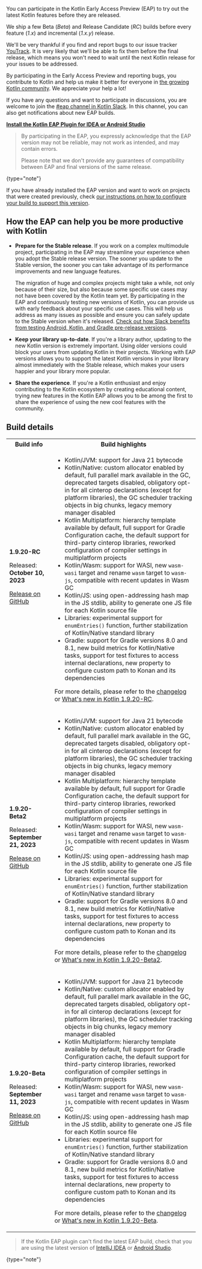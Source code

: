 [//]: # (title: Participate in the Kotlin Early Access Preview)

You can participate in the Kotlin Early Access Preview (EAP) to try out the latest Kotlin features before they are released.

We ship a few Beta (_Beta_) and Release Candidate (_RC_) builds before every feature (_1.x_) and incremental (_1.x.y_) release. 

We'll be very thankful if you find and report bugs to our issue tracker [YouTrack](https://kotl.in/issue). 
It is very likely that we'll be able to fix them before the final release, which means you won't need to wait until the next Kotlin release for your issues to be addressed. 

By participating in the Early Access Preview and reporting bugs, you contribute to Kotlin and help us make it better 
for everyone in [the growing Kotlin community](https://kotlinlang.org/community/). We appreciate your help a lot! 

If you have any questions and want to participate in discussions, you are welcome to join the [#eap channel in Kotlin Slack](https://app.slack.com/client/T09229ZC6/C0KLZSCHF). 
In this channel, you can also get notifications about new EAP builds.

**[Install the Kotlin EAP Plugin for IDEA or Android Studio](install-eap-plugin.md)**

> By participating in the EAP, you expressly acknowledge that the EAP version may not be reliable, may not work as intended, and may contain errors.
>
> Please note that we don't provide any guarantees of compatibility between EAP and final versions of the same release. 
>
{type="note"}

If you have already installed the EAP version and want to work on projects that were created previously, 
check [our instructions on how to configure your build to support this version](configure-build-for-eap.md). 

## How the EAP can help you be more productive with Kotlin

* **Prepare for the Stable release**. If you work on a complex multimodule project, participating in the EAP may streamline your experience when you adopt the Stable release version. The sooner you update to the Stable version, the sooner you can take advantage of its performance improvements and new language features. 

  The migration of huge and complex projects might take a while, not only because of their size, but also because some specific use cases may not have been covered by the Kotlin team yet. By participating in the EAP and continuously testing new versions of Kotlin, you can provide us with early feedback about your specific use cases. This will help us address as many issues as possible and ensure you can safely update to the Stable version when it's released. [Check out how Slack benefits from testing Android, Kotlin, and Gradle pre-release versions](https://slack.engineering/shadow-jobs/).
* **Keep your library up-to-date**. If you're a library author, updating to the new Kotlin version is extremely important. Using older versions could block your users from updating Kotlin in their projects. Working with EAP versions allows you to support the latest Kotlin versions in your library almost immediately with the Stable release, which makes your users happier and your library more popular.
* **Share the experience**. If you're a Kotlin enthusiast and enjoy contributing to the Kotlin ecosystem by creating educational content, trying new features in the Kotlin EAP allows you to be among the first to share the experience of using the new cool features with the community.

## Build details

<!-- _No preview versions are currently available._ -->

<table>
    <tr>
        <th>Build info</th>
        <th>Build highlights</th>
    </tr>
    <tr>
        <td><strong>1.9.20-RC</strong>
            <p>Released: <strong>October 10, 2023</strong></p>
            <p><a href="https://github.com/JetBrains/kotlin/releases/tag/v1.9.20-RC" target="_blank">Release on GitHub</a></p>
        </td>
        <td>
             <ul>
                 <li>Kotlin/JVM: support for Java 21 bytecode</li>
                 <li>Kotlin/Native: custom allocator enabled by default, full parallel mark available in the GC, deprecated targets disabled, obligatory opt-in for all cinterop declarations (except for platform libraries), the GC scheduler tracking objects in big chunks, legacy memory manager disabled</li>
                 <li>Kotlin Multiplatform: hierarchy template available by default, full support for Gradle Configuration cache, the default support for third-party cinterop libraries, reworked configuration of compiler settings in multiplatform projects</li>
                 <li>Kotlin/Wasm: support for WASI, new <code>wasm-wasi</code> target and rename <code>wasm</code> target to <code>wasm-js</code>, compatible with recent updates in Wasm GC</li>
                 <li>Kotlin/JS: using open-addressing hash map in the JS stdlib, ability to generate one JS file for each Kotlin source file</li>
                 <li>Libraries: experimental support for <code>enumEntries()</code> function, further stabilization of Kotlin/Native standard library</li>
                 <li>Gradle: support for Gradle versions 8.0 and 8.1, new build metrics for Kotlin/Native tasks, support for test fixtures to access internal declarations, new property to configure custom path to Konan and its dependencies</li>
            </ul>
            <p>For more details, please refer to the <a href="https://github.com/JetBrains/kotlin/releases/tag/v1.9.20-RC">changelog</a> or <a href="whatsnew-eap.md">What's new in Kotlin 1.9.20-RC</a>.</p>
        </td>
    </tr>
    <tr>
        <td><strong>1.9.20-Beta2</strong>
            <p>Released: <strong>September 21, 2023</strong></p>
            <p><a href="https://github.com/JetBrains/kotlin/releases/tag/v1.9.20-Beta2" target="_blank">Release on GitHub</a></p>
        </td>
        <td>
             <ul>
                 <li>Kotlin/JVM: support for Java 21 bytecode</li>
                 <li>Kotlin/Native: custom allocator enabled by default, full parallel mark available in the GC, deprecated targets disabled, obligatory opt-in for all cinterop declarations (except for platform libraries), the GC scheduler tracking objects in big chunks, legacy memory manager disabled</li>
                 <li>Kotlin Multiplatform: hierarchy template available by default, full support for Gradle Configuration cache, the default support for third-party cinterop libraries, reworked configuration of compiler settings in multiplatform projects</li>
                 <li>Kotlin/Wasm: support for WASI, new <code>wasm-wasi</code> target and rename <code>wasm</code> target to <code>wasm-js</code>, compatible with recent updates in Wasm GC</li>
                 <li>Kotlin/JS: using open-addressing hash map in the JS stdlib, ability to generate one JS file for each Kotlin source file</li>
                 <li>Libraries: experimental support for <code>enumEntries()</code> function, further stabilization of Kotlin/Native standard library</li>
                 <li>Gradle: support for Gradle versions 8.0 and 8.1, new build metrics for Kotlin/Native tasks, support for test fixtures to access internal declarations, new property to configure custom path to Konan and its dependencies</li>
            </ul>
            <p>For more details, please refer to the <a href="https://github.com/JetBrains/kotlin/releases/tag/v1.9.20-Beta2">changelog</a> or <a href="whatsnew-eap.md">What's new in Kotlin 1.9.20-Beta2</a>.</p>
        </td>
    </tr>
    <tr>
        <td><strong>1.9.20-Beta</strong>
            <p>Released: <strong>September 11, 2023</strong></p>
            <p><a href="https://github.com/JetBrains/kotlin/releases/tag/v1.9.20-Beta" target="_blank">Release on GitHub</a></p>
        </td>
        <td>
             <ul>
                 <li>Kotlin/JVM: support for Java 21 bytecode</li>
                 <li>Kotlin/Native: custom allocator enabled by default, full parallel mark available in the GC, deprecated targets disabled, obligatory opt-in for all cinterop declarations (except for platform libraries), the GC scheduler tracking objects in big chunks, legacy memory manager disabled</li>
                 <li>Kotlin Multiplatform: hierarchy template available by default, full support for Gradle Configuration cache, the default support for third-party cinterop libraries, reworked configuration of compiler settings in multiplatform projects</li>
                 <li>Kotlin/Wasm: support for WASI, new <code>wasm-wasi</code> target and rename <code>wasm</code> target to <code>wasm-js</code>, compatible with recent updates in Wasm GC</li>
                 <li>Kotlin/JS: using open-addressing hash map in the JS stdlib, ability to generate one JS file for each Kotlin source file</li>
                 <li>Libraries: experimental support for <code>enumEntries()</code> function, further stabilization of Kotlin/Native standard library</li>
                 <li>Gradle: support for Gradle versions 8.0 and 8.1, new build metrics for Kotlin/Native tasks, support for test fixtures to access internal declarations, new property to configure custom path to Konan and its dependencies</li>
            </ul>
            <p>For more details, please refer to the <a href="https://github.com/JetBrains/kotlin/releases/tag/v1.9.20-Beta">changelog</a> or <a href="whatsnew-eap.md">What's new in Kotlin 1.9.20-Beta</a>.</p>
        </td>
    </tr>
</table>

> If the Kotlin EAP plugin can't find the latest EAP build, check that you are using the latest version of [IntelliJ IDEA](https://www.jetbrains.com/help/idea/update.html) or [Android Studio](https://developer.android.com/studio/intro/update).
>
{type="note"}